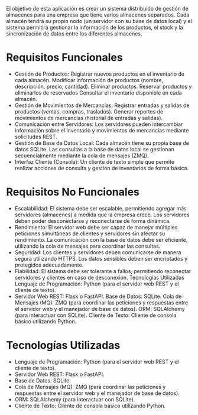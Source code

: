 
El objetivo de esta aplicación es crear un sistema distribuido de gestión de almacenes para una empresa que tiene varios almacenes separados. Cada almacén tendrá su propio nodo (un servidor con su base de datos local) y el sistema permitirá gestionar la información de los productos, el stock y la sincronización de datos entre los diferentes almacenes.

# Requisitos Funcionales
- Gestión de Productos:
Registrar nuevos productos en el inventario de cada almacén.
Modificar información de productos (nombre, descripción, precio, cantidad).
Eliminar productos.
Reservar productos y eliminarlos de reservados
Consultar el inventario disponible en cada almacén.
- Gestión de Movimientos de Mercancías:
Registrar entradas y salidas de productos (ventas, compras, traslados).
Generar reportes de movimientos de mercancías (historial de entradas y salidas).
- Comunicación entre Servidores:
Los servidores pueden intercambiar información sobre el inventario y movimientos de mercancías mediante solicitudes REST.
- Gestión de Base de Datos Local:
Cada almacén tiene su propia base de datos SQLite.
Las consultas a la base de datos local se gestionan secuencialmente mediante la cola de mensajes (ZMQ).
- Interfaz Cliente (Consola):
Un cliente de texto simple que permite realizar acciones de consulta y gestión de inventarios de forma básica.
# Requisitos No Funcionales
- Escalabilidad:
El sistema debe ser escalable, permitiendo agregar más servidores (almacenes) a medida que la empresa crece.
Los servidores deben poder desconectarse y reconectarse de forma dinámica.
- Rendimiento:
El servidor web debe ser capaz de manejar múltiples peticiones simultáneas de clientes y servidores sin afectar su rendimiento.
La comunicación con la base de datos debe ser eficiente, utilizando la cola de mensajes para coordinar las consultas.
- Seguridad:
Los clientes y servidores deben comunicarse de manera segura utilizando HTTPS.
Los datos sensibles deben ser encriptados y protegidos adecuadamente.
- Fiabilidad:
El sistema debe ser tolerante a fallos, permitiendo reconectar servidores y clientes en caso de desconexión.
Tecnologías Utilizadas
Lenguaje de Programación: Python (para el servidor web REST y el cliente de texto).
- Servidor Web REST: Flask o FastAPI.
Base de Datos: SQLite.
Cola de Mensajes (MQ): ZMQ (para coordinar las peticiones y respuestas entre el servidor web y el manejador de base de datos).
ORM: SQLAlchemy (para interactuar con SQLite).
Cliente de Texto: Cliente de consola básico utilizando Python.

# Tecnologías Utilizadas
- Lenguaje de Programación: Python (para el servidor web REST y el cliente de texto).
- Servidor Web REST: Flask o FastAPI.
- Base de Datos: SQLite.
- Cola de Mensajes (MQ): ZMQ (para coordinar las peticiones y respuestas entre el servidor web y el manejador de base de datos).
- ORM: SQLAlchemy (para interactuar con SQLite).
- Cliente de Texto: Cliente de consola básico utilizando Python.
